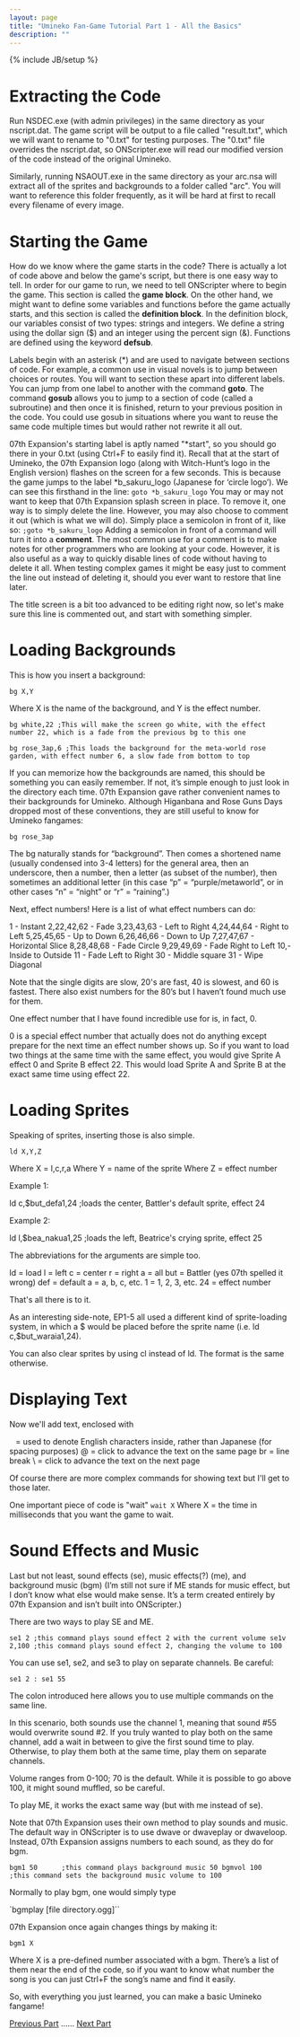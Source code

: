 ```yaml
---
layout: page
title: "Umineko Fan-Game Tutorial Part 1 - All the Basics"
description: ""
---
```

{% include JB/setup %}

# Extracting the Code

Run NSDEC.exe (with admin privileges) in the same directory as your nscript.dat. The game script will be output to a file called "result.txt", which we will want to rename to "0.txt" for testing purposes. The "0.txt" file overrides the nscript.dat, so ONScripter.exe will read our modified version of the code instead of the original Umineko.

Similarly, running NSAOUT.exe in the same directory as your arc.nsa will extract all of the sprites and backgrounds to a folder called "arc". You will want to reference this folder frequently, as it will be hard at first to recall every filename of every image.

# Starting the Game

How do we know where the game starts in the code? There is actually a lot of code above and below the game's script, but there is one easy way to tell. In order for our game to run, we need to tell ONScripter where to begin the game. This section is called the **game block**. On the other hand, we might want to define some variables and functions before the game actually starts, and this section is called the **definition block**. In the definition block, our variables consist of two types: strings and integers. We define a string using the dollar sign ($) and an integer using the percent sign (&). Functions are defined using the keyword **defsub**.

Labels begin with an asterisk (\*) and are used to navigate between sections of code. For example, a common use in visual novels is to jump between choices or routes. You will want to section these apart into different labels. You can jump from one label to another with the command **goto**. The command **gosub** allows you to jump to a section of code (called a subroutine) and then once it is finished, return to your previous position in the code. You could use gosub in situations where you want to reuse the same code multiple times but would rather not rewrite it all out.

07th Expansion's starting label is aptly named "\*start", so you should go there in your 0.txt (using Ctrl+F to easily find it). Recall that at the start of Umineko, the 07th Expansion logo (along with Witch-Hunt’s logo in the English version) flashes on the screen for a few seconds. This is because the game jumps to the label \*b_sakuru_logo (Japanese for ‘circle logo’). We can see this firsthand in the line:
`goto *b_sakuru_logo`
You may or may not want to keep that 07th Expansion splash screen in place. To remove it, one way is to simply delete the line. However, you may also choose to comment it out (which is what we will do). Simply place a semicolon in front of it, like so:
`;goto *b_sakuru_logo`
Adding a semicolon in front of a command will turn it into a **comment**. The most common use for a comment is to make notes for other programmers who are looking at your code. However, it is also useful as a way to quickly disable lines of code without having to delete it all. When testing complex games it might be easy just to comment the line out instead of deleting it, should you ever want to restore that line later.

The title screen is a bit too advanced to be editing right now, so let's make sure this line is commented out, and start with something simpler.

# Loading Backgrounds
This is how you insert a background:

`bg X,Y`

Where X is the name of the background, and Y is the effect number.

`bg white,22 ;This will make the screen go white, with the effect number 22, which is a fade from the previous bg to this one`

`bg rose_3ap,6 ;This loads the background for the meta-world rose garden, with effect number 6, a slow fade from bottom to top`

If you can memorize how the backgrounds are named, this should be something you can easily remember. If not, it’s simple enough to just look in the directory each time. 07th Expansion gave rather convenient names to their backgrounds for Umineko. Although Higanbana and Rose Guns Days dropped most of these conventions, they are still useful to know for Umineko fangames:

`bg rose_3ap`

The bg naturally stands for “background”. Then comes a shortened name (usually condensed into 3-4 letters) for the general area, then an underscore, then a number, then a letter (as subset of the number), then sometimes an additional letter (in this case “p” = “purple/metaworld”, or in other cases “n” = “night” or “r” = “raining”.)

Next, effect numbers! Here is a list of what effect numbers can do:

1 - Instant
2,22,42,62 - Fade
3,23,43,63 - Left to Right
4,24,44,64 - Right to Left
5,25,45,65 - Up to Down
6,26,46,66 - Down to Up
7,27,47,67 - Horizontal Slice
8,28,48,68 - Fade Circle
9,29,49,69 - Fade Right to Left
10,- Inside to Outside
11 - Fade Left to Right
30 - Middle square
31 - Wipe Diagonal

Note that the single digits are slow, 20's are fast, 40 is slowest, and 60 is fastest.
There also exist numbers for the 80’s but I haven’t found much use for them.

One effect number that I have found incredible use for is, in fact, 0.

0 is a special effect number that actually does not do anything except prepare for the next time an effect number shows up. So if you want to load two things at the same time with the same effect, you would give Sprite A effect 0 and Sprite B effect 22.
This would load Sprite A and Sprite B at the exact same time using effect 22.

# Loading Sprites
Speaking of sprites, inserting those is also simple.

`ld X,Y,Z`

Where X = l,c,r,a
Where Y = name of the sprite
Where Z = effect number

Example 1:

ld c,$but_defa1,24
;loads the center, Battler's default sprite, effect 24

Example 2:

ld l,$bea_nakua1,25
;loads the left, Beatrice's crying sprite, effect 25

The abbreviations for the arguments are simple too.

ld = load
l = left
c = center
r = right
a = all
but = Battler (yes 07th spelled it wrong)
def = default
a = a, b, c, etc.
1 = 1, 2, 3, etc.
24 = effect number

That's all there is to it.

As an interesting side-note, EP1-5 all used a different kind of sprite-loading system, in which a $ would be placed before the sprite name (i.e. ld c,$but_waraia1,24).

You can also clear sprites by using cl instead of ld. The format is the same otherwise.



# Displaying Text
Now we'll add text, enclosed with

` ` = used to denote English characters inside, rather than Japanese (for spacing purposes)
@ = click to advance the text on the same page
br = line break
\ = click to advance the text on the next page

Of course there are more complex commands for showing text but I'll get to those later.

One important piece of code is "wait"
`wait X`
Where X = the time in milliseconds that you want the game to wait.

# Sound Effects and Music

Last but not least, sound effects (se), music effects(?) (me), and background music (bgm)
(I’m still not sure if ME stands for music effect, but I don’t know what else would make sense. It’s a term created entirely by 07th Expansion and isn’t built into ONScripter.)

There are two ways to play SE and ME.

`se1 2 ;this command plays sound effect 2 with the current volume
se1v 2,100 ;this command plays sound effect 2, changing the volume to 100`

You can use se1, se2, and se3 to play on separate channels. Be careful:

`se1 2 : se1 55`

The colon introduced here allows you to use multiple commands on the same line.

In this scenario, both sounds use the channel 1, meaning that sound #55 would overwrite sound #2. If you truly wanted to play both on the same channel, add a wait in between to give the first sound time to play. Otherwise, to play them both at the same time, play them on separate channels.

Volume ranges from 0-100; 70 is the default.
While it is possible to go above 100, it might sound muffled, so be careful.

To play ME, it works the exact same way (but with me instead of se).

Note that 07th Expansion uses their own method to play sounds and music.
The default way in ONScripter is to use dwave or dwaveplay or dwaveloop.
Instead, 07th Expansion assigns numbers to each sound, as they do for bgm.

`bgm1 50      ;this command plays background music 50
bgmvol 100    ;this command sets the background music volume to 100`

Normally to play bgm, one would simply type

`bgmplay [file directory.ogg]``

07th Expansion once again changes things by making it:

`bgm1 X`

Where X is a pre-defined number associated with a bgm. There’s a list of them near the end of the code, so if you want to know what number the song is you can just Ctrl+F the song’s name and find it easily.

So, with everything you just learned, you can make a basic Umineko fangame!

[Previous Part](/tutorials/umineko-0.html)        ......         [Next Part](/tutorials/umineko-2.html)
